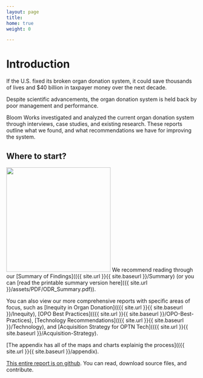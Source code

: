 ```yaml
---
layout: page
title: 
home: true
weight: 0

---
```


# Introduction

If the U.S. fixed its broken organ donation system, it could save thousands of lives and $40 billion in taxpayer money over the next decade.

Despite scientific advancements, the organ donation system is held back by poor management and performance.

Bloom Works investigated and analyzed the current organ donation system through interviews, case studies, and existing research. These reports outline what we found, and what recommendations we have for improving the system.

## Where to start? 

<img src="{{ site.url }}/assets/images/odr-sum-cov.jpg" width="275" >
<!-- ![Summary of Findings front cover](assets/images/odr-sum-cov.jpg)
 -->
We recommend reading through our [Summary of Findings](({{ site.url }}{{ site.baseurl }}/Summary) (or you can [read the printable summary version here]({{ site.url }}/assets/PDF/ODR_Summary.pdf)).

You can also view our more comprehensive reports with specific areas of focus, such as [Inequity in Organ Donation](({{ site.url }}{{ site.baseurl }}/Inequity), [OPO Best Practices](({{ site.url }}{{ site.baseurl }}/OPO-Best-Practices), [Technology Recommendations](({{ site.url }}{{ site.baseurl }}/Technology), and [Acquisition Strategy for OPTN Tech](({{ site.url }}{{ site.baseurl }}/Acquisition-Strategy). 

[The appendix has all of the maps and charts explainig the process](({{ site.url }}{{ site.baseurl }}/appendix). 

[This entire report is on github](https://github.com/Bloom-Works/organ-donation-reform). You can read, download source files, and contribute.
